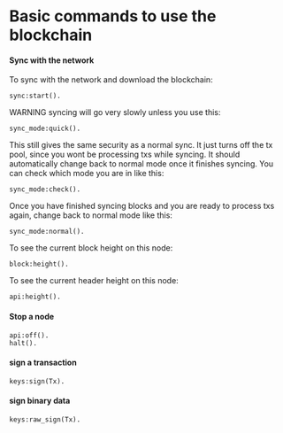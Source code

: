 Basic commands to use the blockchain
===========


#### Sync with the network
To sync with the network and download the blockchain: 
```
sync:start().
```

WARNING syncing will go very slowly unless you use this:
```
sync_mode:quick().
```
This still gives the same security as a normal sync. It just turns off the tx pool, since you wont be processing txs while syncing.
It should automatically change back to normal mode once it finishes syncing. You can check which mode you are in like this:
```
sync_mode:check().
```
Once you have finished syncing blocks and you are ready to process txs again, change back to normal mode like this:
```
sync_mode:normal().
```

To see the current block height on this node:
```
block:height().
```

To see the current header height on this node:
```
api:height().
```

#### Stop a node
```
api:off().
halt().
```

#### sign a transaction
```
keys:sign(Tx).
```

#### sign binary data
```
keys:raw_sign(Tx).
```
